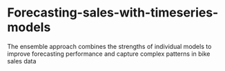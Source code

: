 # Forecasting-sales-with-timeseries-models
 The ensemble approach combines the strengths of individual models to improve forecasting performance and capture complex patterns in bike sales data
